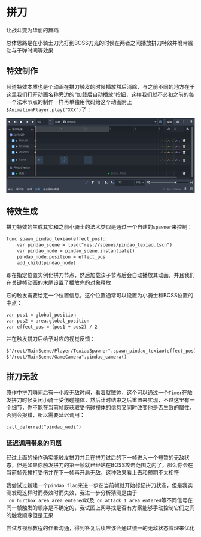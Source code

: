 # 拼刀

让战斗变为华丽的舞蹈

总体思路是在小骑士刀光打到BOSS刀光的时候在两者之间播放拼刀特效并附带震动与子弹时间等效果

## 特效制作

频道特效本质也是个动画在拼刀触发的时候播放然后消除，与之前不同的地方在于这里我们打开动画名称旁边的“加载后自动播放”按钮，这样我们就不必和之前的每一个法术节点的制作一样再单独用代码给这个动画附上`$AnimationPlayer.play("XXX")`了：

![alt text](images/拼刀特效关键帧.png)

## 特效生成

拼刀特效的生成其实和之前小骑士的法术类似是通过一个自建的`spawner`来控制：

```GDScript
func spawn_pindao_texiao(effect_pos):
    var pindao_scene = load("res://scenes/pindao_texiao.tscn")
    var pindao_node = pindao_scene.instantiate()
    pindao_node.position = effect_pos
    add_child(pindao_node)
```

即在指定位置实例化拼刀节点，然后加载该子节点后会自动播放其动画，并且我们在关键帧动画的末尾设置了播放完的对象释放

它的触发需要给定一个位置信息，这个位置通常可以设置为小骑士和BOSS位置的中点：

```GDScript
var pos1 = global_position
var pos2 = area.global_position
var effect_pos = (pos1 + pos2) / 2
```

并在触发拼刀后给予对应的视觉反馈：

```GDScript
$"/root/MainScene/Player/TexiaoSpawner".spawn_pindao_texiao(effect_pos)
$"/root/MainScene/GameCamera".pindao_camera()
```

## 拼刀无敌

原作中拼刀瞬间后有一小段无敌时间，看着就贼帅，这个可以通过一个`Timer`在触发拼刀时候关闭小骑士受伤碰撞体，然后计时结束之后重置来实现，不过这里有一个细节，你不能在当前帧既获取受伤碰撞体的信息又同时改变他是否生效的属性，否则会报错，所以需要延迟调用：

```GDScript
call_deferred("pindao_wudi")
```

### 延迟调用带来的问题

经过上面的操作确实能触发拼刀并且在拼刀过后的下一帧进入一个短暂的无敌状态，但是如果你触发拼刀的第一帧就已经站在BOSS攻击范围之内了，那么你会在当前帧先挨打受伤并在下一帧再开启无敌，这种效果看上去和预期不太相符

我尝试过新建一个`pindao_flag`来进一步在当前帧就开始标记拼刀状态，但是我实测发现这样时而奏效时而失效，我进一步分析猜测是由于`_on_hurtbox_area_area_entered`以及`_on_attack_1_area_entered`等不同信号在同一帧触发的顺序是不确定的，我试图上网寻找是否有方案能够手动控制它们之间的触发顺序但是无果

尝试与视频教程的作者沟通，得到答复后续应该会通过统一的无敌状态管理来优化
